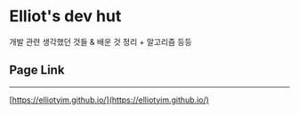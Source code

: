 # Elliot's dev hut

개발 관련 생각했던 것들 & 배운 것 정리 + 알고리즘 등등

## Page Link

---

[https://elliotyim.github.io/](https://elliotyim.github.io/)
